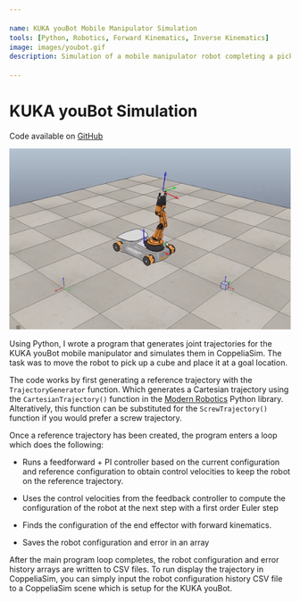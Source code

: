 ```yaml
---

name: KUKA youBot Mobile Manipulator Simulation
tools: [Python, Robotics, Forward Kinematics, Inverse Kinematics]
image: images/youbot.gif
description: Simulation of a mobile manipulator robot completing a pick and place task

---
```


# KUKA youBot Simulation

Code available on [GitHub](https://github.com/nmarks99/youbot-sim)

![youbot sim](../images/youbot.gif)

Using Python, I wrote a program that generates joint trajectories for the KUKA youBot 
mobile manipulator and simulates them in CoppeliaSim. The task was to move the robot
to pick up a cube and place it at a goal location.

The code works by first generating a reference trajectory with the `TrajectoryGenerator`
function. Which generates a Cartesian trajectory using the `CartesianTrajectory()` function
in the [Modern Robotics](https://github.com/NxRLab/ModernRobotics) Python library.
Alteratively, this function can be substituted for the `ScrewTrajectory()` function
if you would prefer a screw trajectory.

Once a reference trajectory has been created, the program enters a loop which does the following:
- Runs a feedforward + PI controller based on the current
configuration and reference configuration to obtain control velocities to keep the robot
on the reference trajectory.

- Uses the control velocities from the feedback controller to compute
the configuration of the robot at the next step with a first order Euler step

- Finds the configuration of the end effector with forward kinematics.

- Saves the robot configuration and error in an array

After the main program loop completes, the robot configuration and error history arrays are
written to CSV files. To run display the trajectory in CoppeliaSim, you can simply input the
robot configuration history CSV file to a CoppeliaSim scene which is setup for the KUKA youBot.



